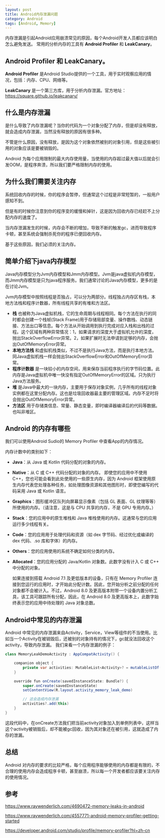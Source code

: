 ```yaml
---
layout: post
title: Android内存泄漏问题
category: Android
tags: [Android, Memory]
---
```


内存泄漏是引起Android应用崩溃常见的原因，每个Android开发人员都应该明白怎么避免发送。
常用的分析内存的工具有 **Android Profiler** 和 **LeakCanary**。

##  **Android Profiler** 和 **LeakCanary**。

**Android Profiler** 是Android Studio提供的一个工具，用于实时观察应用的情况，包括：内存、CPU、网络等。

**LeakCanary** 是一个第三方库，用于分析内存泄漏。官方地址：https://square.github.io/leakcanary/

## 什么是内存泄漏

是什么导致了内存泄漏呢？当你的代码为一个对象分配了内存，但是却没有释放，就会造成内存泄漏，当然没有释放的原因有很多种。

不管是什么原因，没有释放，是因为这个对象依然被别的对象引用，但是这些被引用的对象应该是要被销毁的。

Android 为每个应用限制的最大内存使用量，当使用的内存超过最大值以后就会引发OOM，是程序奔溃，所以我们要严格限制内存的使用。

## 为什么我们需要关注内存

系统回收内存的时候，你的程序会暂停，但通常这个过程是非常短暂的，一般用户感知不到。

但是有的时候你注意到你的程序变的缓慢和掉针，这是因为回收内存已经赶不上分配内存的速度了。

当内存泄漏发生的时候，内存会不断的增加，导致不断的触发gc，进而导致程序卡顿，甚至系统会强制杀死你的程序已便回收内存。

基于这些原因，我们必须的关注内存。

## 简单介绍下java内存模型

Java内存模型分为Jvm内存模型和Jmm内存模型。Jvm是java虚拟机内存模型，而Jmm内存模型是只为java程序服务。我们通常讨论的Java内存模型，更多的是在讨论Jvm。

Jvm内存模型中按照线程是否独占，可以分为两部分。线程独占内存区有栈，本地方法栈和程序计数器，所有线程共享的有堆和方法区。

- **栈** 也被称为Java虚拟机栈，它的生命周期与线程相同。每个方法在执行的同时都会创建一个栈帧(Stack Frame)用于存储局部变量、操作数栈、动态链接、方法出口等信息。每个方法从开始调用到执行完成对应入栈和出栈的过程。这个区域有两种异常情况：1，如果请求的深度大于虚拟机允许的深度，抛出StackOverflowError异常。2，如果扩展时无法申请到足够的内存，会抛出OutOfMemoryError异常。
- **本地方法栈** 和虚拟机栈类似，不过不是执行Java方法，而是执行本地方法。同Java虚拟机栈一样会抛出StackOverflowError和OutOfMemoryError异常。
- **程序计数器** 是一块较小的内存空间，用来保存当前程序执行的字节码位置。此内存是Java虚拟机中唯一快没有指定OutOfMemoryError的区域。只为执行Java方法服务。
- **堆** 是Java中最大的一块内存，主要用于保存对象实例，几乎所有的线程对象实例都在这里分配内存。这也是垃圾回收器最主要的管理区域。内存不足时将会抛出OutOfMemoryError异常。
- **方法区** 用于存储类信息、常量、静态变量，即时编译器编译后的代码等数据。也叫非堆区。

## Android 的内存有哪些

我们可以使用Android Sudio的 Memory Profiler 中查看App的内存情况。

内存计数中的类别如下：

- **Java**：从 Java 或 Kotlin 代码分配的对象的内存。

- **Native**：从 C 或 C++ 代码分配的对象的内存。
  即使您的应用中不使用 C++，您也可能会看到此处使用的一些原生内存，因为 Android 框架使用原生内存代表您处理各种任务，如处理图像资源和其他图形时，即使您编写的代码采用 Java 或 Kotlin 语言。

- **Graphics**：图形缓冲区队列向屏幕显示像素（包括 GL 表面、GL 纹理等等）所使用的内存。（请注意，这是与 CPU 共享的内存，不是 GPU 专用内存。）

- **Stack**：您的应用中的原生堆栈和 Java 堆栈使用的内存。这通常与您的应用运行多少线程有关。

- **Code**：您的应用用于处理代码和资源（如 dex 字节码、经过优化或编译的 dex 代码、.so 库和字体）的内存。

- **Others**：您的应用使用的系统不确定如何分类的内存。

- **Allocated**：您的应用分配的 Java/Kotlin 对象数。此数字没有计入 C 或 C++ 中分配的对象。



  如果连接到搭载 Android 7.1 及更低版本的设备，只有在 Memory Profiler 连接到您运行的应用时，才开始此分配计数。因此，您开始分析之前分配的任何对象都不会被计入。不过，Android 8.0 及更高版本附带一个设备内置分析工具，该工具可跟踪所有分配，因此，在 Android 8.0 及更高版本上，此数字始终表示您的应用中待处理的 Java 对象总数。

## Android中常见的内存泄漏
Android 中常见的内存泄漏来自Activity，Service，View等组件的不当使用。比如当一个Activity在被销毁后，还被别的对象持有的情况下，gc就没法回收这个activity，导致内存泄漏。
我们来看一个内存泄漏的例子：

```java
class MemoryLeakDemoActivity : AppCompatActivity() {

    companion object {
        private var activities: MutableList<Activity>? = mutableListOf()
    }

    override fun onCreate(savedInstanceState: Bundle?) {
        super.onCreate(savedInstanceState)
        setContentView(R.layout.activity_memory_leak_demo)

        // 这会造成内存泄漏
        activities?.add(this)
    }
}
```

这段代码中，在onCreate方法我们把当前activity对象加入到单例列表中，这样当这个activity被销毁后，却不能被gc回收，因为其对象还在被引用，这就造成了内存的泄漏。

## 总结

Android 对内存的要求的比较严格，每个应用程序能够使用的内存都是有限的，不合理的使用内存会造成程序卡顿，甚至崩溃，所以每一个开发者都应该要关注内存的使用情况。

## 参考

https://www.raywenderlich.com/4690472-memory-leaks-in-android

https://www.raywenderlich.com/4557771-android-memory-profiler-getting-started

https://developer.android.com/studio/profile/memory-profiler?hl=zh-cn
